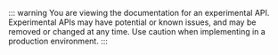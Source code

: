 ::: warning
You are viewing the documentation for an experimental API. Experimental APIs may have potential or known issues, and may be removed or changed at any time. Use caution when implementing in a production environment.
:::
